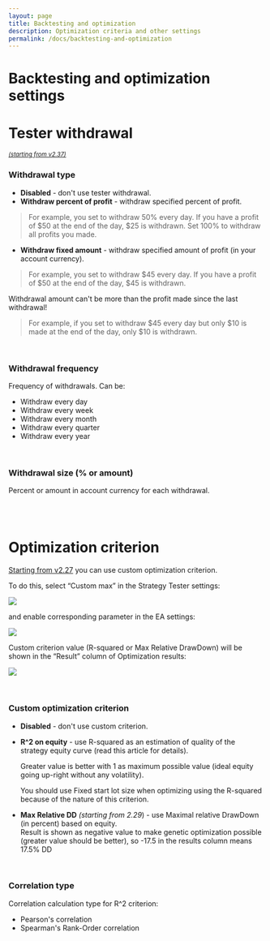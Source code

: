 ```yaml
---
layout: page
title: Backtesting and optimization
description: Optimization criteria and other settings
permalink: /docs/backtesting-and-optimization
---
```


# Backtesting and optimization settings

# Tester withdrawal

<sup>[*(starting from v2.37)*](/docs/versions-history#20210906-237)</sup>


### Withdrawal type

* **Disabled** - don't use tester withdrawal.
* **Withdraw percent of profit** - withdraw specified percent of profit.
> For example, you set to withdraw 50% every day. If you have a profit of $50 at the end of the day, $25 is withdrawn. Set 100% to withdraw all profits you made.
* **Withdraw fixed amount** - withdraw specified amount of profit (in your account currency).
> For example, you set to withdraw $45 every day. If you have a profit of $50 at the end of the day, $45 is withdrawn.

Withdrawal amount can't be more than the profit made since the last withdrawal!
> For example, if you set to withdraw $45 every day but only $10 is made at the end of the day, only $10 is withdrawn.

<br />

### Withdrawal frequency

Frequency of withdrawals. Can be:
* Withdraw every day
* Withdraw every week
* Withdraw every month
* Withdraw every quarter
* Withdraw every year

<br />

### Withdrawal size (% or amount)

Percent or amount in account currency for each withdrawal.

<br />
<br />

# Optimization criterion

[Starting from v2.27](/docs/versions-history#20210302-227) you can use custom optimization criterion.

To do this, select “Custom max” in the Strategy Tester settings:

![](/docs/img/custom_criterion_1.png)

and enable corresponding parameter in the EA settings:

![](/docs/img/custom_criterion_2.png)

Custom criterion value (R-squared or Max Relative DrawDown) will be shown in the “Result” column of Optimization results:

![](/docs/img/custom_criterion_3.png)

<br />

### Custom optimization criterion

* **Disabled** - don't use custom criterion.
* **R^2 on equity** - use R-squared as an estimation of quality of the strategy equity curve (read this article for details).

    Greater value is better with 1 as maximum possible value (ideal equity going up-right without any volatility).

    You should use Fixed start lot size when optimizing using the R-squared because of the nature of this criterion.

* **Max Relative DD** *(starting from 2.29*) - use Maximal relative DrawDown (in percent) based on equity.<br>
Result is shown as negative value to make genetic optimization possible (greater value should be better), so -17.5 in the results column means 17.5% DD

<br />

### Correlation type

Correlation calculation type for R^2 criterion:
* Pearson's correlation
* Spearman's Rank-Order correlation

